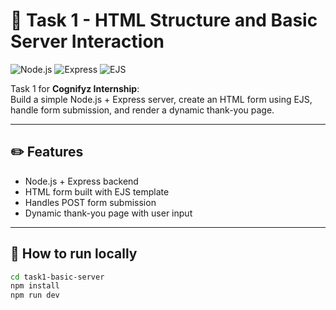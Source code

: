 # 🌟 Task 1 - HTML Structure and Basic Server Interaction

![Node.js](https://img.shields.io/badge/Node.js-18.x-green)
![Express](https://img.shields.io/badge/Express.js-^4.18-lightgrey)
![EJS](https://img.shields.io/badge/EJS-template-orange)

Task 1 for **Cognifyz Internship**:  
Build a simple Node.js + Express server, create an HTML form using EJS, handle form submission, and render a dynamic thank-you page.

---

## ✏️ **Features**

- Node.js + Express backend
- HTML form built with EJS template
- Handles POST form submission
- Dynamic thank-you page with user input

---

## 🚀 **How to run locally**

```bash
cd task1-basic-server
npm install
npm run dev
